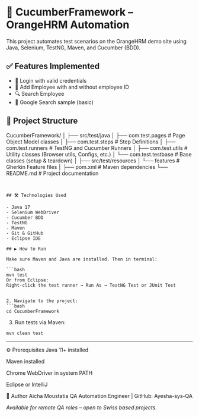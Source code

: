 # 🧪 CucumberFramework – OrangeHRM Automation

This project automates test scenarios on the OrangeHRM demo site using Java, Selenium, TestNG, Maven, and Cucumber (BDD).

## ✅ Features Implemented

- 🔐 Login with valid credentials
- 👤 Add Employee with and without employee ID
- 🔍 Search Employee
- 🔎 Google Search sample (basic)

## 📂 Project Structure


CucumberFramework/
│
├── src/test/java
│ ├── com.test.pages # Page Object Model classes
│ ├── com.test.steps # Step Definitions
│ ├── com.test.runners # TestNG and Cucumber Runners
│ ├── com.test.utils # Utility classes (Browser utils, Configs, etc.)
│ └── com.test.testbase # Base classes (setup & teardown)
│
├── src/test/resources
│ └── features # Gherkin Feature files
│
├── pom.xml # Maven dependencies
└── README.md # Project documentation
```


## 🛠 Technologies Used

- Java 17
- Selenium WebDriver
- Cucumber BDD
- TestNG
- Maven
- Git & GitHub
- Eclipse IDE

## ▶️ How to Run

Make sure Maven and Java are installed. Then in terminal:

```bash
mvn test
Or from Eclipse:
Right-click the test runner → Run As → TestNG Test or JUnit Test


2. Navigate to the project:
```bash
cd CucumberFramework
```

3. Run tests via Maven:
```bash
mvn clean test
```

---

⚙️ Prerequisites
Java 11+ installed

Maven installed

Chrome WebDriver in system PATH

Eclipse or IntelliJ

👤 Author
Aicha Moustatia
QA Automation Engineer | GitHub: Ayesha-sys-QA

*Available for remote QA roles – open to Swiss based projects.*
